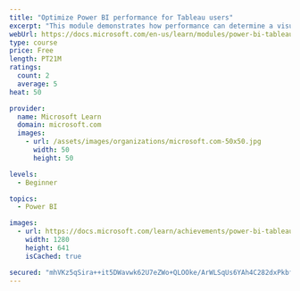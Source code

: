 ```yaml
---
title: "Optimize Power BI performance for Tableau users"
excerpt: "This module demonstrates how performance can determine a visual's usefulness."
webUrl: https://docs.microsoft.com/en-us/learn/modules/power-bi-tableau-optimize-performance/
type: course
price: Free
length: PT21M
ratings:
  count: 2
  average: 5
heat: 50

provider:
  name: Microsoft Learn
  domain: microsoft.com
  images:
    - url: /assets/images/organizations/microsoft.com-50x50.jpg
      width: 50
      height: 50

levels:
  - Beginner

topics:
  - Power BI

images:
  - url: https://docs.microsoft.com/learn/achievements/power-bi-tableau-optimize-performance-social.png
    width: 1280
    height: 641
    isCached: true

secured: "mhVKz5qSira++it5DWavwk62U7eZWo+QLOOke/ArWLSqUs6YAh4C282dxPkbfXynIGBblcBWy6OkwSZSsudkVi108N+5EwobFZTDwhOFIapiePsWJYoq+0diJxlRR73N7PGgxgwh/L3Z4LFoycsAKeHuLVTdwGF8CBOUkBu2PxpZ3zzPSqbWcyu0ChGHgU+71qFnVO8OWn/2CdkXM510+WtdbbJ5WzgHDH1UuxYOzjhs9CTXKm6CLlVmQa704MaEyqB2wjxPhE3fi7QtEyefXZiQWuUsvB1d9Js5l6BarAKSJdOQZc1W4OOIDWVOKfkdLM/TwpBLecte0EEzNZiCuCYT7h7+Dx6Hel9W14jp2mTZSn+EQK1QKsbXMiSrmFDOQJ4QpjCcZtQMM2isUjk8BQ==;+ZHgduALMOnQ0nNzqHwfjw=="
---
```


